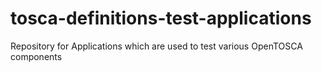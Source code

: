 # tosca-definitions-test-applications
Repository for Applications which are used to test various OpenTOSCA components
